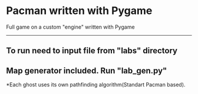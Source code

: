 # Pacman written with Pygame
Full game on a custom "engine" written with Pygame

---
To run need to input file from "labs" directory
---
Map generator included. Run "lab_gen.py"
---
*Each ghost uses its own pathfinding algorithm(Standart Pacman based).
